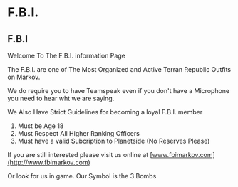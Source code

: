 # F.B.I.

## F.B.I

Welcome To The F.B.I. information Page

The F.B.I. are one of The Most Organized and Active Terran Republic Outfits on
Markov.

We do require you to have Teamspeak even if you don't have a Microphone you need
to hear wht we are saying.

We Also Have Strict Guidelines for becoming a loyal F.B.I. member

1. Must be Age 18
2. Must Respect All Higher Ranking Officers
3. Must have a valid Subcription to Planetside (No Reserves Please)

If you are still interested please visit us online at
[www.fbimarkov.com](http://www.fbimarkov.com)

Or look for us in game. Our Symbol is the 3 Bombs
